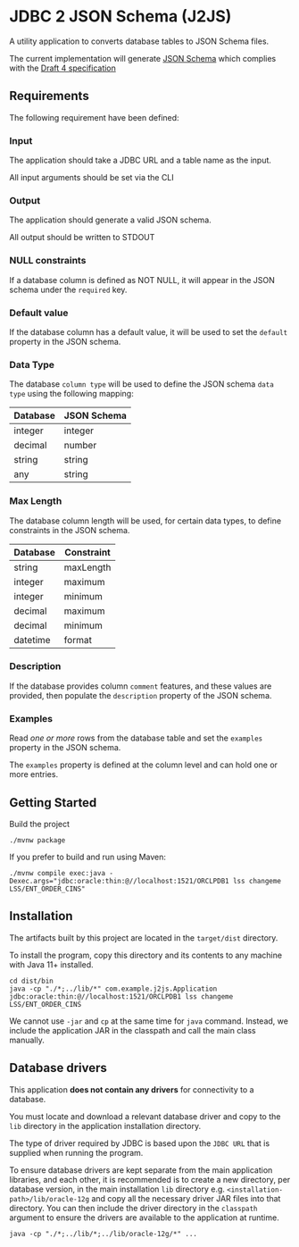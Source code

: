 # JDBC 2 JSON Schema (J2JS)
A utility application to converts database tables to JSON Schema files.

The current implementation will generate [JSON Schema](https://json-schema.org/) which complies with the [Draft 4 specification](https://json-schema.org/specification-links.html#draft-4)

## Requirements

The following requirement have been defined:

### Input
The application should take a JDBC URL and a table name as the input.

All input arguments should be set via the CLI

### Output
The application should generate a valid JSON schema.

All output should be written to STDOUT

### NULL constraints
If a database column is defined as NOT NULL, it will appear in the JSON schema under the `required` key.

### Default value
If the database column has a default value, it will be used to set the `default` property in the JSON schema.

### Data Type
The database `column type` will be used to define the JSON schema `data type` using the following mapping:

| Database      | JSON Schema |
| ----------- | ----------- |
| integer   | integer        |
| decimal   | number        |
| string   | string        |
| any   | string        |

### Max Length
The database column length will be used, for certain data types, to define constraints in the JSON schema.

| Database      | Constraint |
| ----------- | ----------- |
| string   | maxLength        |
| integer   | maximum        |
| integer   | minimum        |
| decimal   | maximum        |
| decimal   | minimum        |
| datetime   | format        |

### Description
If the database provides column `comment` features, and these values are provided, then populate the `description` property of the JSON schema. 

### Examples
Read *one or more* rows from the database table and set the `examples` property in the JSON schema.  

The `examples` property is defined at the column level and can hold one or more entries. 

## Getting Started

Build the project
```shell
./mvnw package
```

If you prefer to build and run using Maven:
```shell
./mvnw compile exec:java -Dexec.args="jdbc:oracle:thin:@//localhost:1521/ORCLPDB1 lss changeme LSS/ENT_ORDER_CINS"
```

## Installation
The artifacts built by this project are located in the `target/dist` directory.

To install the program, copy this directory and its contents to any machine with Java 11+ installed.

```shell
cd dist/bin
java -cp "./*;../lib/*" com.example.j2js.Application jdbc:oracle:thin:@//localhost:1521/ORCLPDB1 lss changeme LSS/ENT_ORDER_CINS
```
We cannot use `-jar` and `cp` at the same time for `java` command.  Instead, we include the application JAR in the classpath and call the main class manually.

## Database drivers
This application **does not contain any drivers** for connectivity to a database.

You must locate and download a relevant database driver and copy to the `lib` directory in the application installation directory.

The type of driver required by JDBC is based upon the `JDBC URL` that is supplied when running the program.

To ensure database drivers are kept separate from the main application libraries, and each other, it is recommended is to create a new directory, per database version, in the main installation `lib` directory e.g. `<installation-path>/lib/oracle-12g` and copy all the necessary driver JAR files into that directory.  You can then include the driver directory in the `classpath` argument to ensure the drivers are available to the application at runtime.

```shell
java -cp "./*;../lib/*;../lib/oracle-12g/*" ...
```